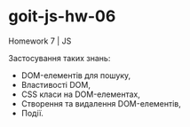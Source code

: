 # goit-js-hw-06

Homework 7 | JS

Застосування таких знань: 
- DOM-елементів для пошуку,
- Властивості DOM,
- CSS класи на DOM-елементах,
- Створення та видалення DOM-елементів, 
- Події. 
